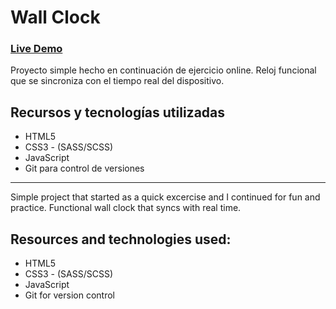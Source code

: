 # Wall Clock

### [Live Demo](https://guido732.github.io/wallClock/)

Proyecto simple hecho en continuación de ejercicio online.
Reloj funcional que se sincroniza con el tiempo real del dispositivo.

## Recursos y tecnologías utilizadas

-   HTML5
-   CSS3 - (SASS/SCSS)
-   JavaScript
-   Git para control de versiones

---

Simple project that started as a quick excercise and I continued for fun and practice.
Functional wall clock that syncs with real time.

## Resources and technologies used:

-   HTML5
-   CSS3 - (SASS/SCSS)
-   JavaScript
-   Git for version control
